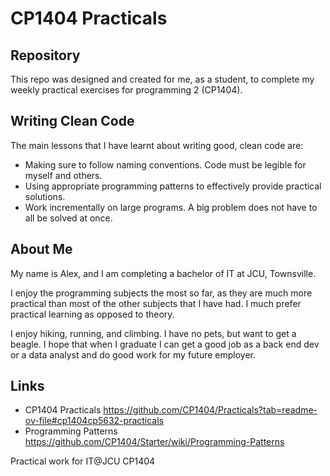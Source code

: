 # CP1404 Practicals

## Repository

This repo was designed and created for me, as a student, to complete my
weekly practical exercises for programming 2 (CP1404).

## Writing Clean Code

The main lessons that I have learnt about writing good, clean code are:

- Making sure to follow naming conventions. Code must be legible for myself and others.
- Using appropriate programming patterns to effectively provide practical solutions.
- Work incrementally on large programs. A big problem does not have to all be solved at once.

## About Me

My name is Alex, and I am completing a bachelor of IT at JCU, Townsville.

I enjoy the programming subjects the most so far, as they are much more
practical than most of the other subjects that I have had. I much prefer
practical learning as opposed to theory.

I enjoy hiking, running, and climbing. I have no pets, but want to get
a beagle. I hope that when I graduate I can get a good job as a back
end dev or a data analyst and do good work for my future employer.

## Links

- CP1404 Practicals https://github.com/CP1404/Practicals?tab=readme-ov-file#cp1404cp5632-practicals
- Programming Patterns https://github.com/CP1404/Starter/wiki/Programming-Patterns

Practical work for IT@JCU CP1404
